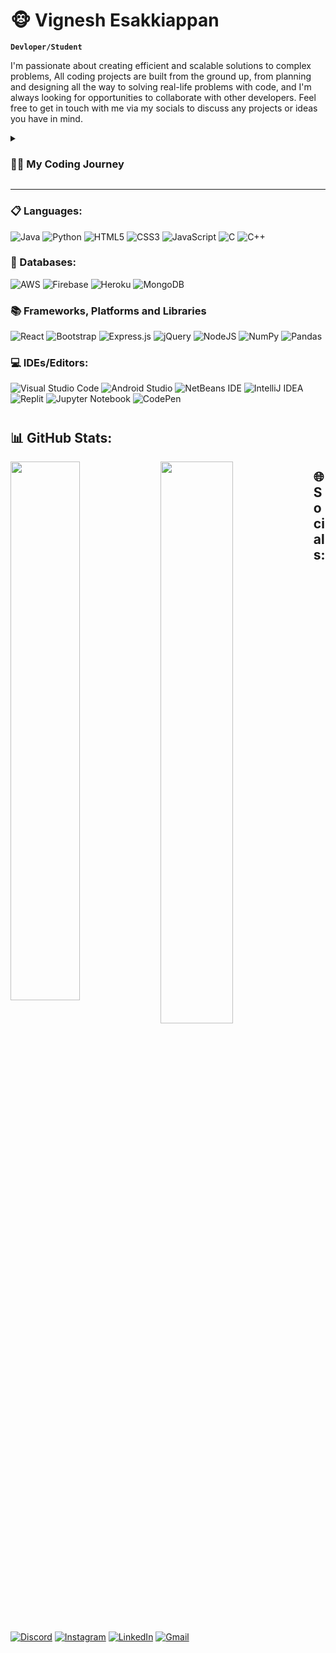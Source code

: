 # 🐵 Vignesh Esakkiappan

**`Devloper/Student`**

I'm passionate about creating efficient and scalable solutions to complex problems, All coding projects are built from the ground up, from planning and designing all the way to solving real-life problems with code, and I'm always looking for opportunities to collaborate with other developers. Feel free to get in touch with me via my socials to discuss any projects or ideas you have in mind.

<details>
 <summary><h3>👨‍💻 My Coding Journey</h3></summary>
  I first discovered my passion for coding during my undergraduate studies in Computer Science. I was intrigued by the endless possibilities that programming offered, and I was determined to learn as much as I could. As I began to delve deeper into the world of coding, I realized that it wasn't just a means to an end, but an art form in its own right.

Since then, I have been on a journey to improve my skills as a developer. I've taken on numerous projects, from simple scripts to complex web applications, and I've learned something new from each one. Along the way, I've discovered that coding is more than just typing lines of code - it's about problem-solving, creativity, and collaboration.

One of the most exciting aspects of my coding journey has been the opportunity to work with others in the development community. I've collaborated on open-source projects, attended hackathons and meetups, and connected with other developers from around the world. Being a part of this community has been an invaluable experience, and has helped me grow both as a developer and as a person.

Looking back on my journey so far, I'm proud of how far I've come, but I also know that there is always more to learn. I'm excited to continue exploring the world of coding, taking on new challenges, and contributing to the development community in any way that I can.
</details>

---
### 📋 Languages:
![Java](https://img.shields.io/badge/java-%23ED8B00.svg?style=for-the-badge&logo=openjdk&logoColor=white)
![Python](https://img.shields.io/badge/python-3670A0?style=for-the-badge&logo=python&logoColor=ffdd54)
![HTML5](https://img.shields.io/badge/html5-%23E34F26.svg?style=for-the-badge&logo=html5&logoColor=white)
![CSS3](https://img.shields.io/badge/css3-%231572B6.svg?style=for-the-badge&logo=css3&logoColor=white)
![JavaScript](https://img.shields.io/badge/javascript-%23323330.svg?style=for-the-badge&logo=javascript&logoColor=%23F7DF1E)
![C](https://img.shields.io/badge/c-%2300599C.svg?style=for-the-badge&logo=c&logoColor=white)
![C++](https://img.shields.io/badge/c++-%2300599C.svg?style=for-the-badge&logo=c%2B%2B&logoColor=white)

### 💾 Databases:
![AWS](https://img.shields.io/badge/AWS-%23FF9900.svg?style=for-the-badge&logo=amazon-aws&logoColor=white)
![Firebase](https://img.shields.io/badge/firebase-%23039BE5.svg?style=for-the-badge&logo=firebase)
![Heroku](https://img.shields.io/badge/heroku-%23430098.svg?style=for-the-badge&logo=heroku&logoColor=white)
![MongoDB](https://img.shields.io/badge/MongoDB-%234ea94b.svg?style=for-the-badge&logo=mongodb&logoColor=white)

### 📚 Frameworks, Platforms and Libraries
![React](https://img.shields.io/badge/react-%2320232a.svg?style=for-the-badge&logo=react&logoColor=%2361DAFB)
![Bootstrap](https://img.shields.io/badge/bootstrap-%23563D7C.svg?style=for-the-badge&logo=bootstrap&logoColor=white)
![Express.js](https://img.shields.io/badge/express.js-%23404d59.svg?style=for-the-badge&logo=express&logoColor=%2361DAFB)
![jQuery](https://img.shields.io/badge/jquery-%230769AD.svg?style=for-the-badge&logo=jquery&logoColor=white)
![NodeJS](https://img.shields.io/badge/node.js-6DA55F?style=for-the-badge&logo=node.js&logoColor=white)
![NumPy](https://img.shields.io/badge/numpy-%23013243.svg?style=for-the-badge&logo=numpy&logoColor=white)
![Pandas](https://img.shields.io/badge/pandas-%23150458.svg?style=for-the-badge&logo=pandas&logoColor=white)

### 💻 IDEs/Editors:
![Visual Studio Code](https://img.shields.io/badge/Visual%20Studio%20Code-0078d7.svg?style=for-the-badge&logo=visual-studio-code&logoColor=white)
![Android Studio](https://img.shields.io/badge/Android%20Studio-3DDC84.svg?style=for-the-badge&logo=android-studio&logoColor=white)
![NetBeans IDE](https://img.shields.io/badge/NetBeansIDE-1B6AC6.svg?style=for-the-badge&logo=apache-netbeans-ide&logoColor=white)
![IntelliJ IDEA](https://img.shields.io/badge/IntelliJIDEA-000000.svg?style=for-the-badge&logo=intellij-idea&logoColor=white)
![Replit](https://img.shields.io/badge/Replit-DD1200?style=for-the-badge&logo=Replit&logoColor=white)
![Jupyter Notebook](https://img.shields.io/badge/jupyter-%23FA0F00.svg?style=for-the-badge&logo=jupyter&logoColor=white)
![CodePen](https://img.shields.io/badge/CodePen-white?style=for-the-badge&logo=codepen&logoColor=black)

#

## 📊 GitHub Stats:
<img align="left" width="47%" src="https://github-readme-stats.vercel.app/api?username=papavig&theme=dark&show_icons=true&bg_color=0D1117&hide_border=true" />

<img align="left" width="48%" src="https://github-readme-stats.vercel.app/api/top-langs/?username=papavig&theme=dark&layout=compact&bg_color=0D1117&hide_border=true" />

## 🌐 Socials:
<a target="blank">[![Discord](https://img.shields.io/badge/Discord-%235865F2.svg?style=for-the-badge&logo=discord&logoColor=white)](https://discord.gg/PZWEAnC26Y)</a>
<a target="blank">[![Instagram](https://img.shields.io/badge/Instagram-%23E4405F.svg?style=for-the-badge&logo=Instagram&logoColor=white)](https://instagram.com/beingvig)</a>
<a target="blank">[![LinkedIn](https://img.shields.io/badge/linkedin-%230077B5.svg?style=for-the-badge&logo=linkedin&logoColor=white)](https://linkedin.com/in/papavig)</a>
<a href="mailto:beingvig@gmail.com" target="blank">![Gmail](https://img.shields.io/badge/Gmail-D14836?style=for-the-badge&logo=gmail&logoColor=white)</a>
